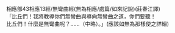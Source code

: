 相應部43相應13經/無彎曲經(無為相應/處篇/如來記說)(莊春江譯)  
「比丘們！我將教導你們無彎曲與導向無彎曲之道，你們要聽！  
比丘們！什麼是無彎曲呢？……（中略）。」(應該如無為那樣使之詳細)  
  
  
